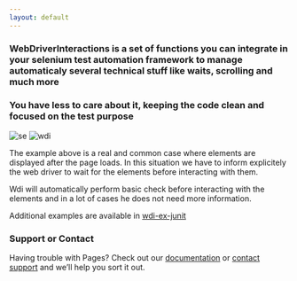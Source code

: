 ```yaml
---
layout: default
---
```


### WebDriverInteractions is a set of functions you can integrate in your selenium test automation framework to manage automaticaly several technical stuff like waits, scrolling and much more

### You have less to care about it, keeping the code clean and focused on the test purpose

![se](https://simple4tests.github.io/interactions-webdriver/assets/images/01_se.png)
![wdi](https://simple4tests.github.io/interactions-webdriver/assets/images/01_wdi.png)

The example above is a real and common case where elements are displayed after the page loads. In this situation we have
to inform explicitely the web driver to wait for the elements before interacting with them.

Wdi will automatically perform basic check before interacting with the elements and in a lot of cases he does not need
more information.

Additional examples are available in [wdi-ex-junit](https://github.com/simple4tests/wdi-ex-junit)

### Support or Contact

Having trouble with Pages? Check out our [documentation](https://docs.github.com/categories/github-pages-basics/)
or [contact support](https://support.github.com/contact) and we’ll help you sort it out.
